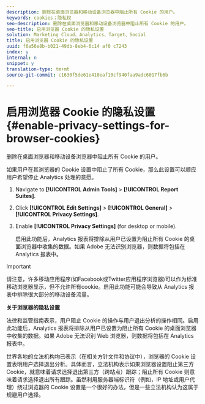 ```yaml
---
description: 删除在桌面浏览器和移动设备浏览器中阻止所有 Cookie 的用户。
keywords: cookies；隐私权
seo-description: 删除在桌面浏览器和移动设备浏览器中阻止所有 Cookie 的用户。
seo-title: 启用浏览器 Cookie 的隐私设置
solution: Marketing Cloud、Analytics、Target、Social
title: 启用浏览器 Cookie 的隐私设置
uuid: f6a56e8b-b021-49db-8eb4-6c14 af0 c7243
index: y
internal: n
snippet: y
translation-type: tm+mt
source-git-commit: c1630f5de61e410eaf10cf940faa9adc6017fb6b

---
```



# 启用浏览器 Cookie 的隐私设置{#enable-privacy-settings-for-browser-cookies}

删除在桌面浏览器和移动设备浏览器中阻止所有 Cookie 的用户。

如果用户在其浏览器的 Cookie 设置中阻止了所有 Cookie，那么此设置可以顺应用户希望停止 Analytics 处理的意愿。

1. Navigate to **[!UICONTROL Admin Tools]** &gt; **[!UICONTROL Report Suites]**.
1. Click **[!UICONTROL Edit Settings]** &gt; **[!UICONTROL General]** &gt; **[!UICONTROL Privacy Settings]**.
1. Enable **[!UICONTROL Privacy Settings]** (for desktop or mobile).

   启用此功能后，Analytics 报表将排除从用户已设置为阻止所有 Cookie 的桌面浏览器中收集的数据。如果 Adobe 无法识别浏览器，则数据将包括在 Analytics 报表中。

>[!IMPORTANT]
>
>请注意，许多移动应用程序(如Facebook或Twitter应用程序浏览器)可以作为标准移动浏览器显示，但不允许所有cookie。启用此功能可能会导致从 Analytics 报表中排除很大部分的移动设备流量。

**关于浏览器的隐私设置**

法律和监管指南表示，用户阻止 Cookie 的操作与用户退出分析的操作相同。启用此功能后，Analytics 报表将排除从用户已设置为阻止所有 Cookie 的桌面浏览器中收集的数据。如果 Adobe 无法识别 Web 浏览器，则数据将包括在 Analytics 报表中。

世界各地的立法机构均已表示（在相关方针文件和协议中），浏览器的 Cookie 设置表明用户选择退出分析。具体而言，立法机构表示如果浏览器设置阻止第三方 Cookie，就意味着请求选择退出第三方（跨站点）跟踪；阻止所有 Cookie 则意味着请求选择退出所有跟踪。虽然利用服务器端标识符（例如，IP 地址或用户代理）绕过浏览器的 Cookie 设置是一个很好的办法，但是一些立法机构认为这属于规避用户选择。

<!--
<p>Awaiting content from Vinay May 20 2015 </p>
<p>https://wiki.corp.adobe.com/display/omtrcache/Inferred+Opt+Out </p>
<p>https://wiki.corp.adobe.com/display/omtrplatform/Auto-opt-out+For+Users+Who+Block+Cookies </p>
-->

